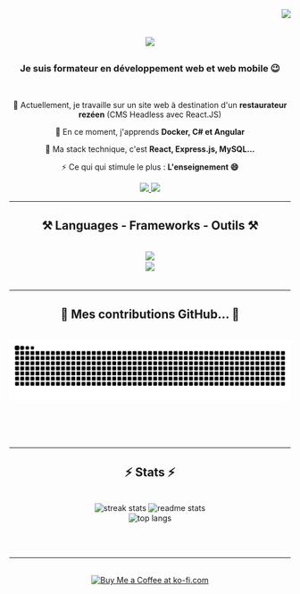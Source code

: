 <img align="right" src="https://visitor-badge.laobi.icu/badge?page_id=MrLootman.MrLootman&format=true" />

<h1 align="center">
    <img src="https://readme-typing-svg.herokuapp.com/?font=Righteous&size=35&center=true&vCenter=true&width=500&height=70&duration=4000&lines=Salutations+!+👋;+Moi,+c'est+Nicolas!;" />
</h1>

<h3 align="center">Je suis formateur en développement web et web mobile 😉</h3>

<br/>

<div align="center">
 
 🔭 Actuellement, je travaille sur un site web à destination d'un **restaurateur rezéen** (CMS Headless avec React.JS)
 
 🌱 En ce moment, j'apprends **Docker, C# et Angular**

💬 Ma stack technique, c'est **React, Express.js, MySQL...**

⚡ Ce qui qui stimule le plus : **L'enseignement 😄**

 </div>
 
<div align="center"> 
  <a href="mailto:nicolas.michlll@gmail.com">
    <img src="https://img.shields.io/badge/Gmail-333333?style=for-the-badge&logo=gmail&logoColor=red" />
  </a>
  <a href="www.linkedin.com/in/nicolas-michel-019510251" target="_blank">
    <img src="https://img.shields.io/badge/LinkedIn-0077B5?style=for-the-badge&logo=linkedin&logoColor=white" target="_blank" />
  </a>
  <!--<a href="https://salesp07.github.io" target="_blank">
     <img src="https://img.shields.io/badge/Portfolio-FF5722?style=for-the-badge&logo=todoist&logoColor=white" target="_blank" /> <!-- sqlite, safari, google-chrome are other good icon options -->
  <!--</a>-->
</div>

 <hr/>
 
<h2 align="center">⚒️ Languages - Frameworks - Outils ⚒️</h2>
<br/>
<div align="center">
    <img src="https://skillicons.dev/icons?i=react,nextjs,html,css,vscode,github,figma,tailwind,git" /><br>
    <img src="https://skillicons.dev/icons?i=nodejs,angular,javascript,typescript,express,firebase,mysql" /><br>
</div>

<br/>
<hr/>

<div align="center">
  <h2>🐍 Mes contributions GitHub... 🐍</h2>
  <br>
  <img alt="snake eating my contributions" src="https://raw.githubusercontent.com/MrLootman/MrLootman/output/github-contribution-grid-snake.svg" />
  
  <br/><br/><br/>
</div>

<hr/>

<h2 align="center">⚡ Stats ⚡</h2>
<br>
<div align=center>
  <img width=390 src="https://github-readme-streak-stats-salesp07.vercel.app/?user=salesp07&count_private=true&theme=react&border_radius=10" alt="streak stats"/>
  <img width=390 src="https://github-readme-stats-salesp07.vercel.app/api?username=salesp07&count_private=true&show_icons=true&theme=react&rank_icon=github&border_radius=10" alt="readme stats" />
  <br/>
  <img width=325 align="center" src="https://github-readme-stats-salesp07.vercel.app/api/top-langs/?username=salesp07&hide=HTML&langs_count=8&layout=compact&theme=react&border_radius=10&size_weight=0.5&count_weight=0.5&exclude_repo=github-readme-stats" alt="top langs" />
</div>

<br/><br/>

<hr/>

<br/>

<div align="center">
<a href='https://ko-fi.com/V7V4RAK9C' target='_blank'><img height='64' style='border:0px;height:64px;' src='https://storage.ko-fi.com/cdn/kofi1.png?v=3' border='0' alt='Buy Me a Coffee at ko-fi.com' /></a>
</div>

<br/>
